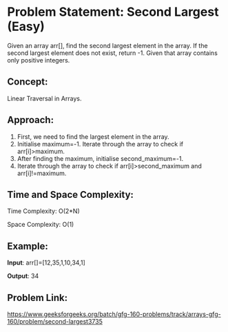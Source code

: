 # Problem Statement: Second Largest (Easy)
Given an array arr[], find the second largest element in the array. If the second largest element does not exist, return -1. Given that array contains only positive integers.

## Concept:
Linear Traversal in Arrays.

## Approach:
1. First, we need to find the largest element in the array.
2. Initialise maximum=-1. Iterate through the array to check if arr[i]>maximum.
3. After finding the maximum, initialise second_maximum=-1.
4. Iterate through the array to check if arr[i]>second_maximum and arr[i]!=maximum.

## Time and Space Complexity:
Time Complexity: O(2*N)

Space Complexity: O(1)

## Example:
**Input**: arr[]=[12,35,1,10,34,1]

**Output**: 34

## Problem Link:
https://www.geeksforgeeks.org/batch/gfg-160-problems/track/arrays-gfg-160/problem/second-largest3735
